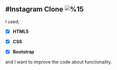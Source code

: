 #Instagram Clone ![%15](https://progress-bar.dev/15)
---

I used;
-   [x] **HTML5**
-   [x] **CSS**
-   [x] **Bootstrap**


and I want to improve the code about functionality.

